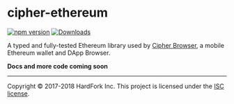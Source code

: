 cipher-ethereum
===============

[![npm version](https://badge.fury.io/js/cipher-ethereum.svg)](https://www.npmjs.com/package/cipher-ethereum)
[![Downloads](https://img.shields.io/npm/dm/cipher-ethereum.svg)](https://www.npmjs.com/package/cipher-ethereum)

A typed and fully-tested Ethereum library used by [Cipher Browser](https://www.cipherbrowser.com), a mobile Ethereum wallet and DApp Browser.

**Docs and more code coming soon**

- - -
Copyright © 2017-2018 HardFork Inc. This project is licensed under the [ISC license](https://raw.githubusercontent.com/petejkim/cipher-ethereum/master/LICENSE).
